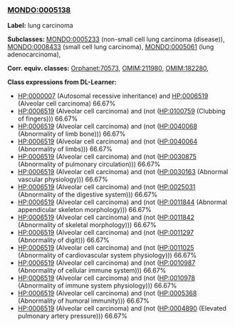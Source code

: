 
### [MONDO:0005138](http://purl.obolibrary.org/obo/MONDO_0005138)
**Label:** lung carcinoma

**Subclasses:** [MONDO:0005233](http://purl.obolibrary.org/obo/MONDO_0005233) (non-small cell lung carcinoma (disease)), [MONDO:0008433](http://purl.obolibrary.org/obo/MONDO_0008433) (small cell lung carcinoma), [MONDO:0005061](http://purl.obolibrary.org/obo/MONDO_0005061) (lung adenocarcinoma), 

**Corr. equiv. classes:** [Orphanet:70573](http://www.orpha.net/ORDO/Orphanet_70573), [OMIM:211980](http://purl.obolibrary.org/obo/OMIM_211980), [OMIM:182280](http://purl.obolibrary.org/obo/OMIM_182280), 

**Class expressions from DL-Learner:**

- [HP:0000007](http://purl.obolibrary.org/obo/HP_0000007) (Autosomal recessive inheritance) and [HP:0006519](http://purl.obolibrary.org/obo/HP_0006519) (Alveolar cell carcinoma) 66.67%
- [HP:0006519](http://purl.obolibrary.org/obo/HP_0006519) (Alveolar cell carcinoma) and (not ([HP:0100759](http://purl.obolibrary.org/obo/HP_0100759) (Clubbing of fingers))) 66.67%
- [HP:0006519](http://purl.obolibrary.org/obo/HP_0006519) (Alveolar cell carcinoma) and (not ([HP:0040068](http://purl.obolibrary.org/obo/HP_0040068) (Abnormality of limb bone))) 66.67%
- [HP:0006519](http://purl.obolibrary.org/obo/HP_0006519) (Alveolar cell carcinoma) and (not ([HP:0040064](http://purl.obolibrary.org/obo/HP_0040064) (Abnormality of limbs))) 66.67%
- [HP:0006519](http://purl.obolibrary.org/obo/HP_0006519) (Alveolar cell carcinoma) and (not ([HP:0030875](http://purl.obolibrary.org/obo/HP_0030875) (Abnormality of pulmonary circulation))) 66.67%
- [HP:0006519](http://purl.obolibrary.org/obo/HP_0006519) (Alveolar cell carcinoma) and (not ([HP:0030163](http://purl.obolibrary.org/obo/HP_0030163) (Abnormal vascular physiology))) 66.67%
- [HP:0006519](http://purl.obolibrary.org/obo/HP_0006519) (Alveolar cell carcinoma) and (not ([HP:0025031](http://purl.obolibrary.org/obo/HP_0025031) (Abnormality of the digestive system))) 66.67%
- [HP:0006519](http://purl.obolibrary.org/obo/HP_0006519) (Alveolar cell carcinoma) and (not ([HP:0011844](http://purl.obolibrary.org/obo/HP_0011844) (Abnormal appendicular skeleton morphology))) 66.67%
- [HP:0006519](http://purl.obolibrary.org/obo/HP_0006519) (Alveolar cell carcinoma) and (not ([HP:0011842](http://purl.obolibrary.org/obo/HP_0011842) (Abnormality of skeletal morphology))) 66.67%
- [HP:0006519](http://purl.obolibrary.org/obo/HP_0006519) (Alveolar cell carcinoma) and (not ([HP:0011297](http://purl.obolibrary.org/obo/HP_0011297) (Abnormality of digit))) 66.67%
- [HP:0006519](http://purl.obolibrary.org/obo/HP_0006519) (Alveolar cell carcinoma) and (not ([HP:0011025](http://purl.obolibrary.org/obo/HP_0011025) (Abnormality of cardiovascular system physiology))) 66.67%
- [HP:0006519](http://purl.obolibrary.org/obo/HP_0006519) (Alveolar cell carcinoma) and (not ([HP:0010987](http://purl.obolibrary.org/obo/HP_0010987) (Abnormality of cellular immune system))) 66.67%
- [HP:0006519](http://purl.obolibrary.org/obo/HP_0006519) (Alveolar cell carcinoma) and (not ([HP:0010978](http://purl.obolibrary.org/obo/HP_0010978) (Abnormality of immune system physiology))) 66.67%
- [HP:0006519](http://purl.obolibrary.org/obo/HP_0006519) (Alveolar cell carcinoma) and (not ([HP:0005368](http://purl.obolibrary.org/obo/HP_0005368) (Abnormality of humoral immunity))) 66.67%
- [HP:0006519](http://purl.obolibrary.org/obo/HP_0006519) (Alveolar cell carcinoma) and (not ([HP:0004890](http://purl.obolibrary.org/obo/HP_0004890) (Elevated pulmonary artery pressure))) 66.67%


